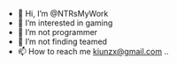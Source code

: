 - 👋 Hi, I’m @NTRsMyWork
- 👀 I’m interested in gaming
- 🌱 I’m not programmer 
- 💞️ I’m not finding teamed
- 📫 How to reach me kiunzx@gmail.com
..
<!---
NTRsMyWork/NTRsMyWork is a ✨ special ✨ repository because its `README.md` (this file) appears on your GitHub profile.
You can click the Preview link to take a look at your changes.
--->
